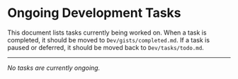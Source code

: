 # Ongoing Development Tasks

This document lists tasks currently being worked on. When a task is completed, it should be moved to `Dev/gists/completed.md`. If a task is paused or deferred, it should be moved back to `Dev/tasks/todo.md`.

---

*No tasks are currently ongoing.*
